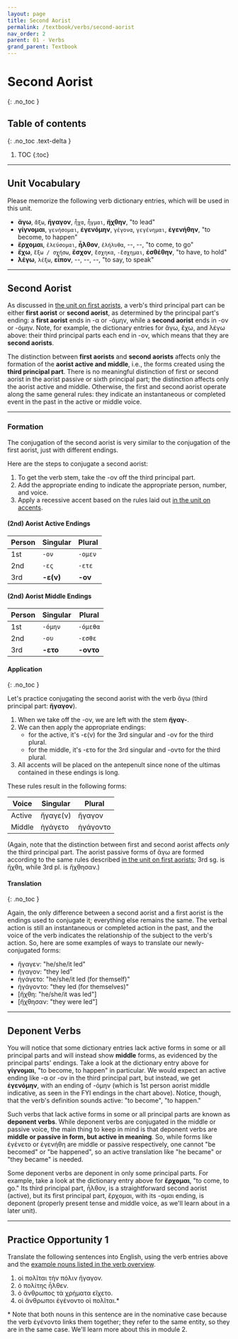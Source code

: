 ```yaml
---
layout: page
title: Second Aorist
permalink: /textbook/verbs/second-aorist
nav_order: 2
parent: 01 - Verbs
grand_parent: Textbook
---
```


# Second Aorist
{: .no_toc }

## Table of contents
{: .no_toc .text-delta }

1. TOC
{:toc}

***

## Unit Vocabulary

Please memorize the following verb dictionary entries, which will be used in this unit.

* **ἄγω**, `ἄξω`, **ἤγαγον**, `ἦχα`, `ἦγμαι`, **ἤχθην**, "to lead"
* **γίγνομαι**, `γενήσομαι`, **ἐγενόμην**, `γέγονα`, `γεγένημαι`, **ἐγενήθην**, "to become, to happen"
* **ἔρχομαι**, `ἐλεύσομαι`, **ἦλθον**, `ἐλήλυθα`, --, --, "to come, to go"
* **ἔχω**, `ἕξω / σχήσω`, **ἔσχον**, `ἔσχηκα`, `-ἔσχημαι`, **ἐσθέθην**, "to have, to hold"
* **λέγω**, `λέξω`, **εἶπον**, --, --, --, "to say, to speak"

***

## Second Aorist

As discussed in [the unit on first aorists](first-aorist#first-and-second-aorists), a verb's third principal part can be either **first aorist** or **second aorist**, as determined by the principal part's ending: a **first aorist** ends in -α or -άμην, while a **second aorist** ends in -ον or -όμην. Note, for example, the dictionary entries for ἄγω, ἔχω, and λέγω above: their third principal parts each end in -ον, which means that they are **second aorists**.

The distinction between **first aorists** and **second aorists** affects only the formation of the **aorist active and middle**, i.e., the forms created using the **third principal part**. There is no meaningful distinction of first or second aorist in the aorist passive or sixth principal part; the distinction affects only the aorist active and middle. Otherwise, the first and second aorist operate along the same general rules: they indicate an instantaneous or completed event in the past in the active or middle voice.

***

### Formation

The conjugation of the second aorist is very similar to the conjugation of the first aorist, just with different endings.

Here are the steps to conjugate a second aorist:
1. To get the verb stem, take the -ον off the third principal part.  
2. Add the appropriate ending to indicate the appropriate person, number, and voice.  
3. Apply a recessive accent based on the rules laid out [in the unit on accents](../basics/alphabet-and-accents#accents).

#### (2nd) Aorist Active Endings

| Person | Singular | Plural |
| ----- | ----- | ----- |
| 1st | `-ον` | `-ομεν` |
| 2nd | `-ες` | `-ετε`|
| 3rd | **-ε(ν)** | **-ον** |

#### (2nd) Aorist Middle Endings

| Person | Singular | Plural |
| ----- | ----- | ----- |
| 1st | `-όμην` | `-όμεθα` |
| 2nd | `-ου` | `-εσθε`|
| 3rd | **-ετο** | **-οντο** |

#### Application
{: .no_toc }

Let's practice conjugating the second aorist with the verb ἄγω (third principal part: **ἤγαγον**).

1. When we take off the -ον, we are left with the stem **ἤγαγ-**.
2. We can then apply the appropriate endings:
    * for the active, it's -ε(ν) for the 3rd singular and -ον for the third plural.
    * for the middle, it's -ετο for the 3rd singular and -οντο for the third plural.
3. All accents will be placed on the antepenult since none of the ultimas contained in these endings is long.

These rules result in the following forms:

| Voice | Singular | Plural |
| ----- | ----- | ----- |
| Active | ἤγαγε(ν) | ἤγαγον |
| Middle | ἠγάγετο | ἠγάγοντο |  

(Again, note that the distinction between first and second aorist affects *only* the third principal part. The aorist passive forms of ἄγω are formed according to the same rules described [in the unit on first aorists](first-aorist#aorist-passive); 3rd sg. is ἤχθη, while 3rd pl. is ἤχθησαν.)

#### Translation
{: .no_toc }

Again, the only difference between a second aorist and a first aorist is the endings used to conjugate it; everything else remains the same. The verbal action is still an instantaneous or completed action in the past, and the voice of the verb indicates the relationship of the subject to the verb's action. So, here are some examples of ways to translate our newly-conjugated forms:

* ἤγαγεν: "he/she/it led"
* ἤγαγον: "they led"
* ἠγάγετο: "he/she/it led (for themself)"
* ἠγάγοντο: "they led (for themselves)"
* [ἤχθη: "he/she/it was led"]
* [ἤχθησαν: "they were led"]

***

## Deponent Verbs

You will notice that some dictionary entries lack active forms in some or all principal parts and will instead show **middle** forms, as evidenced by the principal parts' endings. Take a look at the dictionary entry above for **γίγνομαι**, "to become, to happen" in particular. We would expect an active ending like -α or -ον in the third principal part, but instead, we get **ἐγενόμην**, with an ending of -όμην (which is 1st person aorist middle indicative, as seen in the FYI endings in the chart above). Notice, though, that the verb's definition sounds active: "to become", "to happen."

Such verbs that lack active forms in some or all principal parts are known as **deponent verbs**. While deponent verbs are conjugated in the middle or passive voice, the main thing to keep in mind is that deponent verbs are **middle or passive in form, but active in meaning**. So, while forms like ἐγένετο or ἐγενήθη are middle or passive respectively, one cannot "be becomed" or "be happened", so an active translation like "he became" or "they became" is needed.

Some deponent verbs are deponent in only some principal parts. For example, take a look at the dictionary entry above for **ἔρχομαι**, "to come, to go." Its third principal part, ἦλθον, is a straightforward second aorist (active), but its first principal part, ἔρχομαι, with its -ομαι ending, is deponent (properly present tense and middle voice, as we'll learn about in a later unit).

***

## Practice Opportunity 1

Translate the following sentences into English, using the verb entries above and the [example nouns listed in the verb overview](overview#example-nouns).

1. οἱ πολῖται τὴν πόλιν ἤγαγον.
2. ὁ πολίτης ἦλθεν.
3. ὁ ἄνθρωπος τὰ χρήματα εἴχετο.
4. οἱ ἄνθρωποι ἐγένοντο οἱ πολῖται.\*

\* Note that both nouns in this sentence are in the nominative case because the verb ἐγένοντο links them together; they refer to the same entity, so they are in the same case. We'll learn more about this in module 2.

